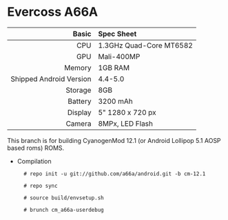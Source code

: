 Evercoss A66A
==============

Basic   | Spec Sheet
-------:|:-------------------------
CPU     | 1.3GHz Quad-Core MT6582
GPU     | Mali-400MP
Memory  | 1GB RAM
Shipped Android Version | 4.4-5.0
Storage | 8GB
Battery | 3200 mAh
Display | 5" 1280 x 720 px
Camera  | 8MPx, LED Flash

This branch is for building CyanogenMod 12.1 (or Android Lollipop 5.1 AOSP based roms) ROMS.

* Compilation

        # repo init -u git://github.com/a66a/android.git -b cm-12.1
        
        # repo sync
        
        # source build/envsetup.sh
        
        # brunch cm_a66a-userdebug

